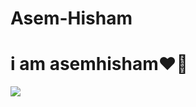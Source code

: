 # Asem-Hisham
<h1>i am asemhisham❤👋</h1>
<img  src="https://user-images.githubusercontent.com/104604927/168193559-3b849ceb-edb5-4bbe-8f74-9d3ae60da0e9.png" >
